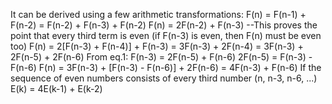 It can be derived using a few arithmetic transformations:
F(n) = F(n-1) + F(n-2) = F(n-2) + F(n-3) + F(n-2)
F(n) = 2F(n-2) + F(n-3)
--This proves the point that every third term is even (if F(n-3) is even, then F(n) must be even too)
F(n) = 2[F(n-3) + F(n-4)] + F(n-3)
= 3F(n-3) + 2F(n-4)
= 3F(n-3) + 2F(n-5) + 2F(n-6)
From eq.1: 
F(n-3) = 2F(n-5) + F(n-6)
2F(n-5) = F(n-3) - F(n-6)
F(n) = 3F(n-3) + [F(n-3) - F(n-6)] + 2F(n-6)
= 4F(n-3) + F(n-6)
If the sequence of even numbers consists of every third number (n, n-3, n-6, ...)
E(k) = 4E(k-1) + E(k-2)